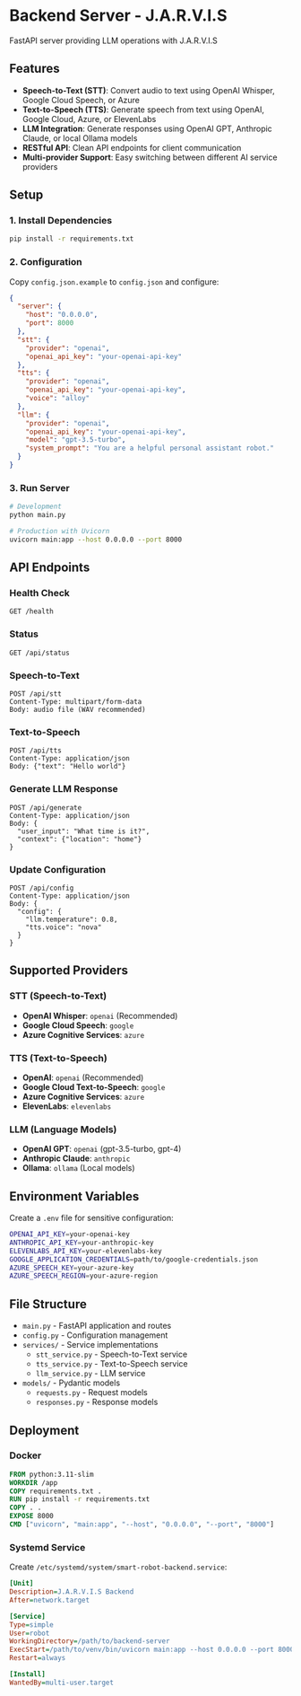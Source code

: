 # Backend Server - J.A.R.V.I.S

FastAPI server providing LLM operations with J.A.R.V.I.S

## Features

- **Speech-to-Text (STT)**: Convert audio to text using OpenAI Whisper, Google Cloud Speech, or Azure
- **Text-to-Speech (TTS)**: Generate speech from text using OpenAI, Google Cloud, Azure, or ElevenLabs
- **LLM Integration**: Generate responses using OpenAI GPT, Anthropic Claude, or local Ollama models
- **RESTful API**: Clean API endpoints for client communication
- **Multi-provider Support**: Easy switching between different AI service providers

## Setup

### 1. Install Dependencies
```bash
pip install -r requirements.txt
```

### 2. Configuration
Copy `config.json.example` to `config.json` and configure:

```json
{
  "server": {
    "host": "0.0.0.0",
    "port": 8000
  },
  "stt": {
    "provider": "openai",
    "openai_api_key": "your-openai-api-key"
  },
  "tts": {
    "provider": "openai",
    "openai_api_key": "your-openai-api-key",
    "voice": "alloy"
  },
  "llm": {
    "provider": "openai",
    "openai_api_key": "your-openai-api-key",
    "model": "gpt-3.5-turbo",
    "system_prompt": "You are a helpful personal assistant robot."
  }
}
```

### 3. Run Server
```bash
# Development
python main.py

# Production with Uvicorn
uvicorn main:app --host 0.0.0.0 --port 8000
```

## API Endpoints

### Health Check
```
GET /health
```

### Status
```
GET /api/status
```

### Speech-to-Text
```
POST /api/stt
Content-Type: multipart/form-data
Body: audio file (WAV recommended)
```

### Text-to-Speech
```
POST /api/tts
Content-Type: application/json
Body: {"text": "Hello world"}
```

### Generate LLM Response
```
POST /api/generate
Content-Type: application/json
Body: {
  "user_input": "What time is it?",
  "context": {"location": "home"}
}
```

### Update Configuration
```
POST /api/config
Content-Type: application/json
Body: {
  "config": {
    "llm.temperature": 0.8,
    "tts.voice": "nova"
  }
}
```

## Supported Providers

### STT (Speech-to-Text)
- **OpenAI Whisper**: `openai` (Recommended)
- **Google Cloud Speech**: `google`
- **Azure Cognitive Services**: `azure`

### TTS (Text-to-Speech)
- **OpenAI**: `openai` (Recommended)
- **Google Cloud Text-to-Speech**: `google`
- **Azure Cognitive Services**: `azure`
- **ElevenLabs**: `elevenlabs`

### LLM (Language Models)
- **OpenAI GPT**: `openai` (gpt-3.5-turbo, gpt-4)
- **Anthropic Claude**: `anthropic`
- **Ollama**: `ollama` (Local models)

## Environment Variables

Create a `.env` file for sensitive configuration:
```bash
OPENAI_API_KEY=your-openai-key
ANTHROPIC_API_KEY=your-anthropic-key
ELEVENLABS_API_KEY=your-elevenlabs-key
GOOGLE_APPLICATION_CREDENTIALS=path/to/google-credentials.json
AZURE_SPEECH_KEY=your-azure-key
AZURE_SPEECH_REGION=your-azure-region
```

## File Structure
- `main.py` - FastAPI application and routes
- `config.py` - Configuration management
- `services/` - Service implementations
  - `stt_service.py` - Speech-to-Text service
  - `tts_service.py` - Text-to-Speech service
  - `llm_service.py` - LLM service
- `models/` - Pydantic models
  - `requests.py` - Request models
  - `responses.py` - Response models

## Deployment

### Docker
```dockerfile
FROM python:3.11-slim
WORKDIR /app
COPY requirements.txt .
RUN pip install -r requirements.txt
COPY . .
EXPOSE 8000
CMD ["uvicorn", "main:app", "--host", "0.0.0.0", "--port", "8000"]
```

### Systemd Service
Create `/etc/systemd/system/smart-robot-backend.service`:
```ini
[Unit]
Description=J.A.R.V.I.S Backend
After=network.target

[Service]
Type=simple
User=robot
WorkingDirectory=/path/to/backend-server
ExecStart=/path/to/venv/bin/uvicorn main:app --host 0.0.0.0 --port 8000
Restart=always

[Install]
WantedBy=multi-user.target
```
